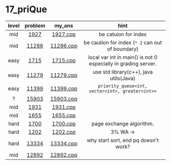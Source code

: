 # 17_priQue
| level | problem | my_ans | hint |
| :--: | :--: | :--: | :--: |
| mid | [1927](https://www.acmicpc.net/problem/1927) | [1927.cpp](./1927/1927.cpp) | be catuion for index |
| mid | [11286](https://www.acmicpc.net/problem/11286) | [11286.cpp](./11286/11286.cpp) | be caution for index (`* 2` can out of boundary) |
| easy | [1715](https://www.acmicpc.net/problem/1715) | [1715.cpp](./1715/1715.cpp) | local var int in main() is not 0 especially in grading server. |
| easy | [11279](https://www.acmicpc.net/problem/11279) | [11279.cpp](./11279/11279.cpp) | use std library(c++), java utils(Java) |
| easy | [11399](https://www.acmicpc.net/problem/11399) | [11399.cpp](./11399/11399.cpp) | `priority_queue<int, vector<int>, greater<int>>` |
| ? | [15903](https://www.acmicpc.net/problem/15903) | [15903.cpp](./15903/15903.cpp) |  |
| mid | [1931](https://www.acmicpc.net/problem/1931) | [1931.cpp](./1931/1931.cpp) |  |
| mid | [1655](https://www.acmicpc.net/problem/1655) | [1655.cpp](./1655/1655.cpp) |  |
| hard | [1700](https://www.acmicpc.net/problem/1700) | [1700.cpp](./1700/1700.cpp) | page exchange algorithm. |
| hard | [1202](https://www.acmicpc.net/problem/1202) | [1202.cpp](./1202/1202.cpp) | 3% WA ->  |
| hard | [13334](https://www.acmicpc.net/problem/13334) | [13334.cpp](./13334/13334.cpp) | why start sort, end pq doesn't work? |
| mid | [12892](https://www.acmicpc.net/problem/12892) | [12892.cpp](./12892/12892.cpp) |  |
